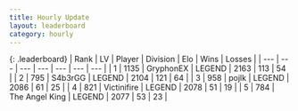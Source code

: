 ```yaml
---
title: Hourly Update
layout: leaderboard
category: hourly
---
```


{: .leaderboard}
| Rank | LV | Player | Division | Elo | Wins | Losses |
| --- | --- | --- | --- | --- | --- | --- |
| <span data-change="0">1</span> | 1135 | <span title="ID: 315148">GryphonEX</span> | LEGEND | <span data-change="0">2163</span> | <span data-change="0">113</span> | <span data-change="0">54</span> |
| <span data-change="0">2</span> | 795 | <span title="ID: 166888">S4b3rGG</span> | LEGEND | <span data-change="-14">2104</span> | <span data-change="0">121</span> | <span data-change="1">64</span> |
| <span data-change="1">3</span> | 958 | <span title="ID: 4783">pojlk</span> | LEGEND | <span data-change="0">2086</span> | <span data-change="0">61</span> | <span data-change="0">25</span> |
| <span data-change="-1">4</span> | 821 | <span title="ID: 112242">Victinifire</span> | LEGEND | <span data-change="-13">2078</span> | <span data-change="0">51</span> | <span data-change="1">19</span> |
| <span data-change="1">5</span> | 784 | <span title="ID: 547162">The Angel King</span> | LEGEND | <span data-change="0">2077</span> | <span data-change="0">53</span> | <span data-change="0">23</span> |
